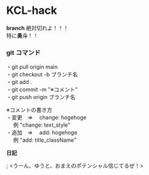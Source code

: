 # KCL-hack

**branch** 絶対切れよ！！！<br>
特に**勇斗**！！

### git コマンド

・git pull origin main<br>
・git checkout -b ブランチ名<br>
・git add .<br>
・git commit -m "※コメント"<br>
・git push origin ブランチ名

※コメントの書き方<br>
・変更　=>　 change: hogehoge<br>
　 例 "change: text_style"<br>
・追加　=>　 add: hogehoge<br>
　 例 "add: title_className"

**日記**

; <うーん、ゆうと、おまえのポテンシャル信じてるぜ！>
